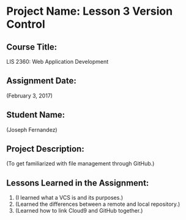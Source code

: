 # Project Name:  Lesson 3 Version Control

## Course Title:
LIS 2360:  Web Application Development

## Assignment Date:  
(February 3, 2017)

## Student Name:  
(Joseph Fernandez)

## Project Description:
(To get familiarized with file management through GitHub.)

## Lessons Learned in the Assignment:
1. (I learned what a VCS is and its purposes.)
2. (Learned the differences between a remote and local repository.)
3. (Learned how to link Cloud9 and GitHub together.)
